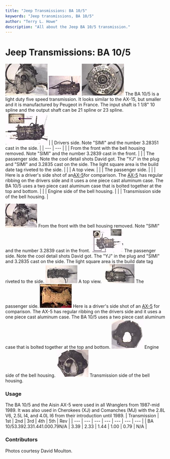 ```yaml
---
title: "Jeep Transmissions: BA 10/5"
keywords: "Jeep transmissions, BA 10/5"
author: "Terry L. Howe"
description: "All about the Jeep BA 10/5 transmission."
---
```


# Jeep Transmissions: BA 10/5
[![ba10/5 front](/trans/ba10fT.jpg)](/trans/ba10f.jpg)
[![ba10/5 side](/trans/ba10dsT.jpg)](/trans/ba10ds.jpg)
[![ba10/5 back](/trans/ba10bT.jpg)](/trans/ba10b.jpg)
The BA 10/5 is a light duty five speed transmission.
It looks similar to the AX-15, but smaller and it is manufactured
by Peugeot in France.  The input shaft is 1 1/8" 10 spline and the
output shaft can be 21 spline or 23 spline.
[![ba10/5 drivers side detail](/trans/ba10dsdT.jpg)](/trans/ba10dsd.jpg)
|  | Drivers side.  Note "SIMI" and the number 3.28351 cast
in the side. |
| --- | --- |
|  | From the front with the bell housing removed.  Note "SIMI"
and the number 3.2839 cast in the front. |
|  | The passenger side.  Note the cool detail shots David got.
The "YJ" in the plug and "SIMI" and 3.2835 cast on the side.
The light square area is the build date tag riveted to the side. |
|  | A top view. |
|  | The passenger side. |
|  | Here is a driver's side shot of an[AX-5](/trans/ax5.html)for comparison.  The [AX-5](/trans/ax5.html) has
regular ribbing on the drivers side and it uses a one piece
cast aluminum case.  The BA 10/5 uses a two piece cast aluminum
case that is bolted together at the top and bottom. |
|  | Engine side of the bell housing. |
|  | Transmission side of the bell housing. |

[![ba10/5 front detail](/trans/ba10fdT.jpg)](/trans/ba10fd.jpg)
From the front with the bell housing removed.  Note "SIMI"
and the number 3.2839 cast in the front.
[![ba10/5 passenger side detail](/trans/ba10psdT.jpg)](/trans/ba10psd.jpg)
The passenger side.  Note the cool detail shots David got.
The "YJ" in the plug and "SIMI" and 3.2835 cast on the side.
The light square area is the build date tag riveted to the side.
[![ba10/5 top](/trans/ba10tT.jpg)](/trans/ba10t.jpg)
A top view.
[![ba10/5 top](/trans/ba10psT.jpg)](/trans/ba10ps.jpg)
The passenger side.
[![AX-5 side](/trans/ax5sT.jpg)](/trans/ax5s.jpg)
Here is a driver's side shot of an
[AX-5](/trans/ax5.html)
for comparison.  The AX-5 has
regular ribbing on the drivers side and it uses a one piece
cast aluminum case.  The BA 10/5 uses a two piece cast aluminum
case that is bolted together at the top and bottom.
[![ba10/5 bell housing](/bell/bellba10_.jpg)](/bell/bellba10.jpg)
Engine side of the bell housing.
[![ba10/5 bell housing](/bell/bellba10b_.jpg)](/bell/bellba10b.jpg)
Transmission side of the bell housing.
### Usage
The BA 10/5 and the Aisin AX-5 were used in all Wranglers from
1987-mid 1989.  It was also used in Cherokees (XJ) and Comanches
(MJ) with the 2.8L V6, 2.5L I4, and 4.0L I6 from their introduction
until 1989.
| Transmission | 1st | 2nd | 3rd | 4th | 5th | Rev |
| --- | --- | --- | --- | --- | --- | --- |
| BA 10/53.392.331.441.000.79N/A | 3.39 | 2.33 | 1.44 | 1.00 | 0.79 | N/A |

### Contributors
Photos courtesy David Moulton.